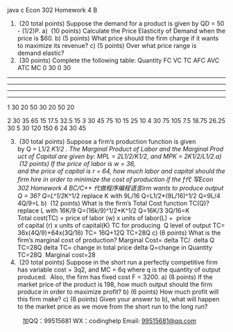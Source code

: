 java c
Econ 302 
Homework 4 B 
1.  (20 total points) Suppose the demand for a product is given by QD = 50 - (1/2)P.
a)  (10 points) Calculate the Price Elasticity of Demand when the price is $60.
b) (5 points) What price should the firm charge if it wants to maximize its revenue?
c) (5 points) Over what price range is demand elastic?
2.  (30 points) Complete the following table:
Quantity 
FC 
VC 
TC 
AFC 
AVC 
ATC 
MC 
0 
30 
0 
30 
------ 
------ 
------ 
------ 
1 
30 
20 
50 
30 
20 
50 
20 

2 
30 
35 
65 
15 
17.5 
32.5 
15 
3 
30 
45 
75 
10 
15 
25 
10 
4 
30 
75 
105 
7.5 
18.75 
26.25 
30 
5 
30 
120 
150 
6 
24 
30 
45 

3.  (30 total points) Suppose a firm’s production function is given by Q = L1/2 *K1/2 . The Marginal Product of Labor and the Marginal Product of Capital are given by:
MPL = 2L1/2/K1/2, and MPK = 2K1/2/L1/2.a)  (12 points) If the price of labor is w = 36, and the price of capital is r = 64, how much labor and capital should the firm hire in order to minimize the cost of production if the f代 写Econ 302 Homework 4 BC/C++
代做程序编程语言irm wants to produce output Q = 36?
Q=L^1/2*K^1/2
replace K with 9L/16
Q=L1/2*(9L/16)^1/2
Q=9L/4
4Q/9=L 
b)  (12 points) What is the firm’s Total Cost function TC(Q)?
replace L with 16K/9
Q=(16k/9)^1/2*K^1/2
Q=16K/3
3Q/16=K
Total cost(TC) = price of labor (w) x units of labor(L) +  price of capital (r) x units of capital(K)
TC for producing  Q level of output
TC= 36x(4Q/9)+64x(3Q/16)
TC= 16Q+12Q
TC=28Q
c) (6 points) What is the firm’s marginal cost of production?
Marginal Cost= delta TC/  delta Q
TC=28Q
delta TC= change in total price
delta Q=change in Quantity
TC=28Q  Marginal cost=28
4.  (20 total points) Suppose in the short run a perfectly competitive firm has variable cost = 3q2, and MC = 6q where q is the quantity of output produced.  Also, the firm has fixed cost F = 3200.
a) (8 points) If the market price of the product is 198, how much output should the firm produce in order to maximize profit?
b) (6 points) How much profit will this firm make?
c) (6 points) Given your answer to b), what will happen to the market price as we move from the short run to the long run?





         
加QQ：99515681  WX：codinghelp  Email: 99515681@qq.com
